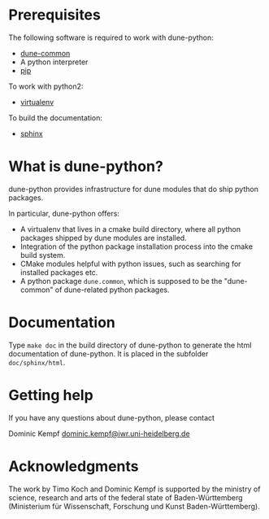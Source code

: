 # Prerequisites

The following software is required to work with dune-python:

* [dune-common](www.dune-project.org)
* A python interpreter
* [pip](https://pypi.python.org/pypi/pip)

To work with python2:

* [virtualenv](https://pypi.python.org/pypi/virtualenv)

To build the documentation:

* [sphinx](https://pypi.python.org/pypi/Sphinx/)

# What is dune-python?

dune-python provides infrastructure for dune modules that do
ship python packages.

In particular, dune-python offers:

* A virtualenv that lives in a cmake build directory, where
  all python packages shipped by dune modules are installed.
* Integration of the python package installation process into
  the cmake build system.
* CMake modules helpful with python issues, such as searching
  for installed packages etc.
* A python package `dune.common`, which is supposed to be the
  "dune-common" of dune-related python packages.

# Documentation

Type `make doc` in the build directory of dune-python to generate
the html documentation of dune-python. It is placed in the subfolder
`doc/sphinx/html`.

# Getting help

If you have any questions about dune-python, please contact

Dominic Kempf [dominic.kempf@iwr.uni-heidelberg.de](mailto:dominic.kempf@iwr.uni-heidelberg.de)

# Acknowledgments

The work by Timo Koch and Dominic Kempf is supported by the
ministry of science, research and arts of the federal state of
Baden-Württemberg (Ministerium für Wissenschaft, Forschung
und Kunst Baden-Württemberg).
